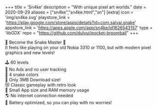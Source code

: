 +++
title = 'Sn4ke'
description = "With unique pixel art worlds."
date = 2020-09-29
aliases = ["sn4ke","sn4ke.html","sn"]
[extra]
icon = 'img/sn4ke.svg'
playstore_link = 'https://play.google.com/store/apps/details?id=com.salvai.snake'
appstore_link = 'https://apps.apple.com/app/sn4ke/id1626543157'
type = 'libGDX'
repo = "https://github.com/dulvui/pocket-broomball"
+++

👑 Become the Snake Master 👑  
It feels like playing on your old Nokia 3310 or 1100, but with modern pixel graphics and new levels!

🕹️ 60 levels  
🛑 No Ads and no user tracking  
🌈 4 snake colors  
💾 Only 3MB Download size!  
😻 Classic gameplay with retro look  
💾 Small App size and RAM memory usage  
🌎 No internet connection needed  
🔋 Battery optimized, so you can play with no worries!  
